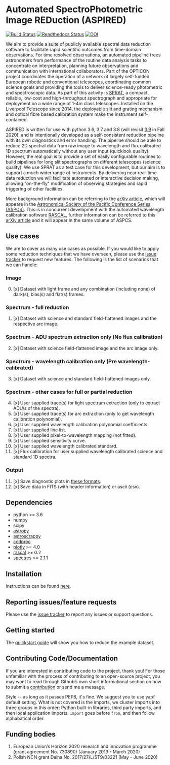 # Automated SpectroPhotometric Image REDuction (ASPIRED)
[![Build Status](https://travis-ci.com/cylammarco/ASPIRED.svg?branch=dev)](https://travis-ci.com/cylammarco/ASPIRED)
[![Readthedocs Status](https://readthedocs.org/projects/aspired/badge/?version=latest&style=flat)](https://aspired.readthedocs.io/en/latest/)
[![DOI](https://zenodo.org/badge/186802202.svg)](https://zenodo.org/badge/latestdoi/186802202)

We aim to provide a suite of publicly available spectral data reduction software to facilitate rapid scientific outcomes from time-domain observations. For time resolved observations, an automated pipeline frees astronomers from performance of the routine data analysis tasks to concentrate on interpretation, planning future observations and communication with international collaborators. Part of the OPTICON project coordinates the operation of a network of largely self-funded European robotic and conventional telescopes, coordinating common science goals and providing the tools to deliver science-ready photometric and spectroscopic data. As part of this activity is  [SPRAT](https://ui.adsabs.harvard.edu/abs/2014SPIE.9147E..8HP/abstract), a compact, reliable, low-cost and high-throughput spectrograph and appropriate for deployment on a wide range of 1-4m class telescopes. Installed on the Liverpool Telescope since 2014, the deployable slit and grating mechanism and optical fibre based calibration system make the instrument self-contained.

ASPIRED is written for use with python 3.6, 3.7 and 3.8 (will revisit [3.9](https://www.python.org/dev/peps/pep-0596/) in Fall 2020), and is intentionally developed as a self-consistent reduction pipeline with its own diagnostics and error handling. The pipeline should be able to reduce 2D spectral data from raw image to wavelength and flux calibrated 1D spectrum automatically without any user input (quicklook quality). However, the real goal is to provide a set of easily configurable routines to build pipelines for long slit spectrographs on different telescopes (science quality). We use SPRAT as a test case for this development, but our aim is to support a much wider range of instruments. By delivering near real-time data reduction we will facilitate automated or interactive decision making, allowing "on-the-fly" modification of observing strategies and rapid triggering of other facilities.

More background information can be referring to the [arXiv article](https://ui.adsabs.harvard.edu/abs/2019arXiv191205885L/abstract), which will appeare in the [Astronomical Society of the Pacific Conference Series (ASPCS)](http://www.aspbooks.org/a/volumes/upcoming/?book_id=606). This is in concurrent development with the automated wavelength calibration software [RASCAL](https://github.com/jveitchmichaelis/rascal), further information can be referred to this [arXiv article](https://ui.adsabs.harvard.edu/abs/2019arXiv191205883V/abstract) and it will appear in the same volume of ASPCS.

## Use cases
We are to cover as many use cases as possible. If you would like to apply some reduction techniques that we have overseen, please use the [issue tracker](https://github.com/cylammarco/ASPIRED/issues) to request new features. The following is the list of scenarios that we can handle:

### Image
0. [x] Dataset with light frame and any combination (including none) of dark(s), bias(s) and flat(s) frames.

### Spectrum - full reduction
1. [x] Dataset with science and standard field-flattened images and the respective arc image.

### Spectrum - ADU spectrum extraction only (No flux calibration)
2. [x] Dataset with science field-flattened image and the arc image only.

### Spectrum - wavelength calibration only (Pre wavelength-calibrated)
3. [x] Dataset with science and standard field-flattened images only.

### Spectrum - other cases for full or partial reduction
4. [x] User supplied trace(s) for light spectrum extraction (only to extract ADU/s of the spectra).
5. [x] User supplied trace(s) for arc extraction (only to get wavelength calibration polynomial).
6. [x] User supplied wavelength calibration polynomial coefficients.
7. [x] User supplied line list.
8. [x] User supplied pixel-to-wavelength mapping (not fitted).
9. [x] User supplied sensitivity curve.
10. [x] User supplied wavelength calibrated standard.
11. [x] Flux calibration for user supplied wavelength calibrated science and standard 1D spectra.

### Output
11. [x] Save diagnostic plots in [these formats](https://plotly.com/python/renderers/#setting-the-default-renderer).
12. [x] Save data in FITS (with header information) or ascii (csv).

## Dependencies
* python >= 3.6
* numpy
* scipy
* [astropy](https://github.com/astropy/astropy)
* [astroscrappy](https://github.com/astropy/astroscrappy)
* [ccdproc](https://github.com/astropy/ccdproc)
* [plotly](https://github.com/plotly/plotly.py) >= 4.0
* [rascal](https://github.com/jveitchmichaelis/rascal) >= 0.2
* [spectres](https://github.com/ACCarnall/SpectRes) >= 2.1.1

## Installation
Instructions can be found [here](https://aspired.readthedocs.io/en/latest/installation/pip.html).

## Reporting issues/feature requests
Please use the [issue tracker](https://github.com/cylammarco/ASPIRED/issues) to report any issues or support questions.

## Getting started
The [quickstart guide](https://aspired.readthedocs.io/en/latest/tutorials/quickstart.html) will show you how to reduce the example dataset.

## Contributing Code/Documentation
If you are interested in contributing code to the project, thank you! For those unfamiliar with the process of contributing to an open-source project, you may want to read through Github’s own short informational section on how to submit a [contribution](https://opensource.guide/how-to-contribute/#how-to-submit-a-contribution) or send me a message.

Style -- as long as it passes PEP8, it's fine. We suggest you to use yapf default setting. What is not covered is the imports, we cluster imports into three groups in this order: Python built-in libraries, third party imports, and then local application imports. `import` goes before `from`, and then follow alphabatical order.

## Funding bodies
1. European Union’s Horizon 2020 research and innovation programme (grant agreement No. 730890)
(January 2019 - March 2020)
2. Polish NCN grant Daina No. 2017/27/L/ST9/03221
(May - June 2020)
